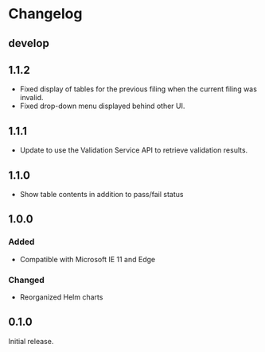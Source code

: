 # Changelog

## develop

## 1.1.2
- Fixed display of tables for the previous filing when the current filing was
  invalid.
- Fixed drop-down menu displayed behind other UI.

## 1.1.1
- Update to use the Validation Service API to retrieve validation results.

## 1.1.0
- Show table contents in addition to pass/fail status

## 1.0.0
### Added

- Compatible with Microsoft IE 11 and Edge

### Changed

- Reorganized Helm charts

## 0.1.0
Initial release.
